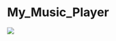 # My_Music_Player

<img src="![Screenshot 2024-08-29 191330](https://github.com/user-attachments/assets/fb8fc839-fdf8-4de6-922a-b474a6363983)" />

